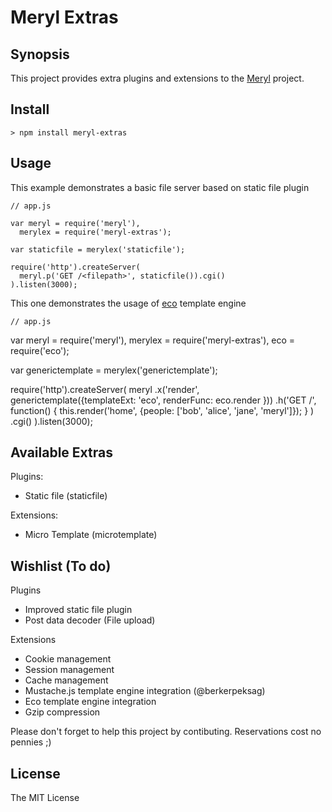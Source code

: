 Meryl Extras
============

Synopsis
--------

This project provides extra plugins and extensions to the [Meryl](http://coffeemate.github.com/meryl) project.

Install
-------

	> npm install meryl-extras

Usage
-----

This example demonstrates a basic file server based on static file plugin

	// app.js

	var meryl = require('meryl'),
	  merylex = require('meryl-extras');

	var staticfile = merylex('staticfile');

	require('http').createServer(
	  meryl.p('GET /<filepath>', staticfile()).cgi()
	).listen(3000);


This one demonstrates the usage of [eco](http://github.com/sstephenson/eco) template engine 

	// app.js
	
  var meryl = require('meryl'),
    merylex = require('meryl-extras'),
    eco = require('eco');

  var generictemplate = merylex('generictemplate');

  require('http').createServer(
  	meryl
    .x('render', generictemplate({templateExt: 'eco', renderFunc: eco.render }))
    .h('GET /', function() {
  	    this.render('home', {people: ['bob', 'alice', 'jane', 'meryl']});
  	  }
    )
    .cgi()
  ).listen(3000);
  

Available Extras
----------------

Plugins:

 * Static file (staticfile)

Extensions:

 * Micro Template (microtemplate)

Wishlist (To do)
------------

Plugins

 * Improved static file plugin
 * Post data decoder (File upload)

Extensions

 * Cookie management
 * Session management
 * Cache management
 * Mustache.js template engine integration (@berkerpeksag)
 * Eco template engine integration
 * Gzip compression

Please don't forget to help this project by contibuting.
Reservations cost no pennies ;)

License
-------

The MIT License
